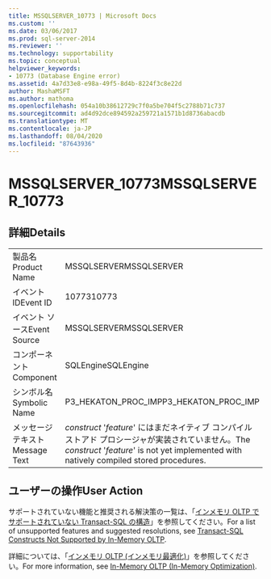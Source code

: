 ```yaml
---
title: MSSQLSERVER_10773 | Microsoft Docs
ms.custom: ''
ms.date: 03/06/2017
ms.prod: sql-server-2014
ms.reviewer: ''
ms.technology: supportability
ms.topic: conceptual
helpviewer_keywords:
- 10773 (Database Engine error)
ms.assetid: 4a7d33e8-e98a-49f5-8d4b-8224f3c8e22d
author: MashaMSFT
ms.author: mathoma
ms.openlocfilehash: 054a10b38612729c7f0a5be704f5c2788b71c737
ms.sourcegitcommit: ad4d92dce894592a259721a1571b1d8736abacdb
ms.translationtype: MT
ms.contentlocale: ja-JP
ms.lasthandoff: 08/04/2020
ms.locfileid: "87643936"
---
```

# <a name="mssqlserver_10773"></a><span data-ttu-id="e0bf2-102">MSSQLSERVER_10773</span><span class="sxs-lookup"><span data-stu-id="e0bf2-102">MSSQLSERVER_10773</span></span>
    
## <a name="details"></a><span data-ttu-id="e0bf2-103">詳細</span><span class="sxs-lookup"><span data-stu-id="e0bf2-103">Details</span></span>  
  
|||  
|-|-|  
|<span data-ttu-id="e0bf2-104">製品名</span><span class="sxs-lookup"><span data-stu-id="e0bf2-104">Product Name</span></span>|<span data-ttu-id="e0bf2-105">MSSQLSERVER</span><span class="sxs-lookup"><span data-stu-id="e0bf2-105">MSSQLSERVER</span></span>|  
|<span data-ttu-id="e0bf2-106">イベント ID</span><span class="sxs-lookup"><span data-stu-id="e0bf2-106">Event ID</span></span>|<span data-ttu-id="e0bf2-107">10773</span><span class="sxs-lookup"><span data-stu-id="e0bf2-107">10773</span></span>|  
|<span data-ttu-id="e0bf2-108">イベント ソース</span><span class="sxs-lookup"><span data-stu-id="e0bf2-108">Event Source</span></span>|<span data-ttu-id="e0bf2-109">MSSQLSERVER</span><span class="sxs-lookup"><span data-stu-id="e0bf2-109">MSSQLSERVER</span></span>|  
|<span data-ttu-id="e0bf2-110">コンポーネント</span><span class="sxs-lookup"><span data-stu-id="e0bf2-110">Component</span></span>|<span data-ttu-id="e0bf2-111">SQLEngine</span><span class="sxs-lookup"><span data-stu-id="e0bf2-111">SQLEngine</span></span>|  
|<span data-ttu-id="e0bf2-112">シンボル名</span><span class="sxs-lookup"><span data-stu-id="e0bf2-112">Symbolic Name</span></span>|<span data-ttu-id="e0bf2-113">P3_HEKATON_PROC_IMP</span><span class="sxs-lookup"><span data-stu-id="e0bf2-113">P3_HEKATON_PROC_IMP</span></span>|  
|<span data-ttu-id="e0bf2-114">メッセージ テキスト</span><span class="sxs-lookup"><span data-stu-id="e0bf2-114">Message Text</span></span>|<span data-ttu-id="e0bf2-115">*construct* '*feature*' にはまだネイティブ コンパイル ストアド プロシージャが実装されていません。</span><span class="sxs-lookup"><span data-stu-id="e0bf2-115">The *construct* '*feature*' is not yet implemented with natively compiled stored procedures.</span></span>|  
  
## <a name="user-action"></a><span data-ttu-id="e0bf2-116">ユーザーの操作</span><span class="sxs-lookup"><span data-stu-id="e0bf2-116">User Action</span></span>  
 <span data-ttu-id="e0bf2-117">サポートされていない機能と推奨される解決策の一覧は、「[インメモリ OLTP でサポートされていない Transact-SQL の構造](../in-memory-oltp/transact-sql-constructs-not-supported-by-in-memory-oltp.md)」を参照してください。</span><span class="sxs-lookup"><span data-stu-id="e0bf2-117">For a list of unsupported features and suggested resolutions, see [Transact-SQL Constructs Not Supported by In-Memory OLTP](../in-memory-oltp/transact-sql-constructs-not-supported-by-in-memory-oltp.md).</span></span>  
  
 <span data-ttu-id="e0bf2-118">詳細については、「[インメモリ OLTP &#40;インメモリ最適化&#41;](../in-memory-oltp/in-memory-oltp-in-memory-optimization.md)」を参照してください。</span><span class="sxs-lookup"><span data-stu-id="e0bf2-118">For more information, see [In-Memory OLTP &#40;In-Memory Optimization&#41;](../in-memory-oltp/in-memory-oltp-in-memory-optimization.md).</span></span>  
  
  
